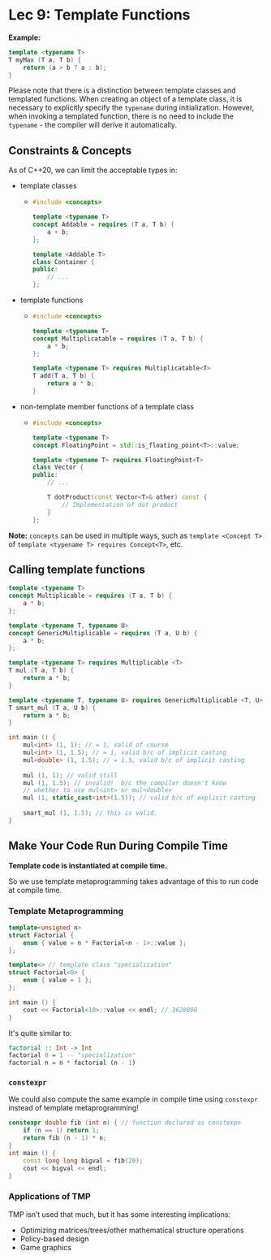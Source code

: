 # Lec 9: Template Functions

**Example:**

```cpp
template <typename T>
T myMax (T a, T b) {
    return (a > b ? a : b);
}
```

Please note that there is a distinction between template classes and templated functions. When creating an object of a template class, it is necessary to explicitly specify the `typename` during initialization. However, when invoking a templated function, there is no need to include the `typename` - the compiler will derive it automatically.

## Constraints & Concepts

As of C++20, we can limit the acceptable types in: 

- template classes 

  - ```cpp
    #include <concepts>
    
    template <typename T>
    concept Addable = requires (T a, T b) {
        a + b;
    };
    
    template <Addable T>
    class Container {
    public:
        // ...
    };
    ```

- template functions 

  - ```cpp
    #include <concepts>
    
    template <typename T>
    concept Multiplicatable = requires (T a, T b) {
        a * b;
    };
    
    template <typename T> requires Multiplicatable<T>
    T add(T a, T b) {
        return a * b;
    }
    ```

- non-template member functions of a template class

  - ```cpp
    #include <concepts>
    
    template <typename T>
    concept FloatingPoint = std::is_floating_point<T>::value;
    
    template <typename T> requires FloatingPoint<T>
    class Vector {
    public:
        // ...
    
        T dotProduct(const Vector<T>& other) const {
            // Implementation of dot product
        }
    };
    ```

**Note:** `concepts` can be used in multiple ways, such as `template <Concept T>` of `template <typename T> requires Concept<T>`, etc.



## Calling template functions

```cpp
template <typename T>
concept Multiplicable = requires (T a, T b) {
    a * b;
};

template <typename T, typename U>
concept GenericMultiplicable = requires (T a, U b) {
    a * b;
};

template <typename T> requires Multiplicable <T>
T mul (T a, T b) {
    return a * b;
}

template <typename T, typename U> requires GenericMultiplicable <T, U>
T smart_mul (T a, U b) {
    return a * b;
}

int main () {
    mul<int> (1, 1); // = 1, valid of course
    mul<int> (1, 1.5); // = 1, valid b/c of implicit casting
    mul<double> (1, 1.5); // = 1.5, valid b/c of implicit casting
    
    mul (1, 1); // valid still
    mul (1, 1.5); // invalid!  b/c the compiler doesn't know 
    // whether to use mul<int> or mul<double>
    mul (1, static_cast<int>(1.5)); // valid b/c of explicit casting 
         
    smart_mul (1, 1.5); // this is valid.
}
```

## Make Your Code Run During Compile Time

**Template code is instantiated at compile time.** 

So we use template metaprogramming takes advantage of this to run code at compile time.

### Template Metaprogramming

```cpp
template<unsigned n>
struct Factorial {
    enum { value = n * Factorial<n - 1>::value };
};

template<> // template class "specialization"
struct Factorial<0> {
    enum { value = 1 };
};

int main () {
    cout << Factorial<10>::value << endl; // 3628800
}
```

It's quite similar to:

```haskell
factorial :: Int -> Int
factorial 0 = 1 -- "specialization"
factorial n = n * factorial (n - 1)
```

### `constexpr`

We could also compute the same example in compile time using `constexpr` instead of template metaprogramming!

```cpp
constexpr double fib (int n) { // function declared as constexpn
    if (n == 1) return 1;
    return fib (n - 1) * n;
}
int main () {
    const long long bigval = fib(20);
    cout << bigval << endl;
}
```

### Applications of TMP

TMP isn’t used that much, but it has some interesting implications: 

- Optimizing matrices/trees/other mathematical structure operations 
- Policy-based design 
- Game graphics

